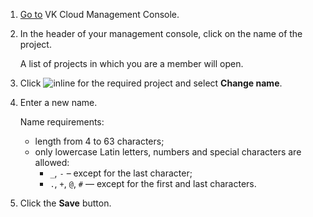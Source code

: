 1. [Go to](https://msk.cloud.vk.com/app/en) VK Cloud Management Console.
1. In the header of your management console, click on the name of the project.

    A list of projects in which you are a member will open.

1. Click ![](/ru/assets/more-icon.svg "inline") for the required project and select **Change name**.

1. Enter a new name.

    Name requirements:

   - length from 4 to 63 characters;
   - only lowercase Latin letters, numbers and special characters are allowed:
      - `_`, `-` – except for the last character;
      - `.`, `+`, `@`, `#` — except for the first and last characters.

1. Click the **Save** button.